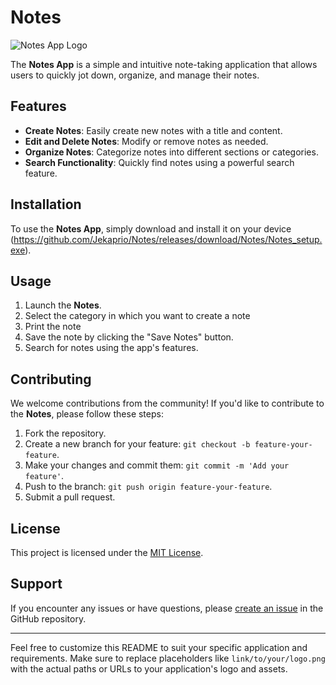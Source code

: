 # Notes

![Notes App Logo](https://i.ibb.co/FDYGdCQ/note-list-icon-124054-1.png)

The **Notes App** is a simple and intuitive note-taking application that allows users to quickly jot down, organize, and manage their notes.

## Features

- **Create Notes**: Easily create new notes with a title and content.
- **Edit and Delete Notes**: Modify or remove notes as needed.
- **Organize Notes**: Categorize notes into different sections or categories.
- **Search Functionality**: Quickly find notes using a powerful search feature.

## Installation

To use the **Notes App**, simply download and install it on your device (https://github.com/Jekaprio/Notes/releases/download/Notes/Notes_setup.exe).

## Usage

1. Launch the **Notes**.
2. Select the category in which you want to create a note
3. Print the note
4. Save the note by clicking the "Save Notes" button.
5. Search for notes using the app's features.

## Contributing

We welcome contributions from the community! If you'd like to contribute to the **Notes**, please follow these steps:

1. Fork the repository.
2. Create a new branch for your feature: `git checkout -b feature-your-feature`.
3. Make your changes and commit them: `git commit -m 'Add your feature'`.
4. Push to the branch: `git push origin feature-your-feature`.
5. Submit a pull request.

## License

This project is licensed under the [MIT License](LICENSE).

## Support

If you encounter any issues or have questions, please [create an issue](https://github.com/yourusername/notes-app/issues) in the GitHub repository.

---

Feel free to customize this README to suit your specific application and requirements. Make sure to replace placeholders like `link/to/your/logo.png` with the actual paths or URLs to your application's logo and assets.
